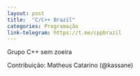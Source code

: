 ```yaml
---
layout: post
title:  "C/C++ Brazil"
categories: Programação
link-telegram: https://t.me/cppbrazil
---
```

Grupo C++ sem zoeira

Contribuição: Matheus Catarino (@kassane)

